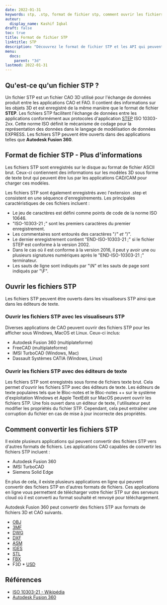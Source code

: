 ```yaml
---
date: 2022-01-31
keywords: stp, .stp, format de fichier stp, comment ouvrir les fichiers stp, extension .stp, extension stp
auteur:
  display_name: Kashif Iqbal
draft: false
toc: true
title: Format de fichier STP
linktitle: STP
description: "Découvrez le format de fichier STP et les API qui peuvent créer et ouvrir des fichiers STP."
menu:
  docs:
    parent: "3d"
lastmod: 2022-01-31
---
```


## Qu'est-ce qu'un fichier STP ?

Un fichier STP est un fichier CAO 3D utilisé pour l'échange de données produit entre les applications CAO et FAO. Il contient des informations sur les objets 3D et est enregistré de la même manière que le format de fichier **STEP**. Les fichiers STP facilitent l'échange de données entre les applications conformément aux protocoles d'application [STEP](/fr/3d/step/) ISO 10303-2xx. Cette norme ISO définit le mécanisme de codage pour la représentation des données dans le langage de modélisation de données EXPRESS. Les fichiers STP peuvent être ouverts dans des applications telles que **Autodesk Fusion 360**.

## Format de fichier STP - Plus d'informations

Les fichiers STP sont enregistrés sur le disque au format de fichier ASCII brut. Ceux-ci contiennent des informations sur les modèles 3D sous forme de texte brut qui peuvent être lus par les applications CAD/CAM pour charger ces modèles.

Les fichiers STP sont également enregistrés avec l'extension .step et consistent en une séquence d'enregistrements. Les principales caractéristiques de ces fichiers incluent :

* Le jeu de caractères est défini comme points de code de la norme ISO 10646.
* "ISO-10303-21 ;" sont les premiers caractères du premier enregistrement.
* Les commentaires sont entourés des caractères "/*" et "*/".
* Le dernier enregistrement contient "END-ISO-10303-21 ;" si le fichier STEP est conforme à la version 2002.
* Dans le cas où il est conforme à la version 2016, il peut y avoir une ou plusieurs signatures numériques après le "END-ISO-10303-21 ;" terminateur.
* Les sauts de ligne sont indiqués par "\N\" et les sauts de page sont indiqués par "\F\".

## Ouvrir les fichiers STP

Les fichiers STP peuvent être ouverts dans les visualiseurs STP ainsi que dans les éditeurs de texte.

### Ouvrir les fichiers STP avec les visualiseurs STP

Diverses applications de CAO peuvent ouvrir des fichiers STP pour les afficher sous Windows, MacOS et Linux. Ceux-ci inclus:

* Autodesk Fusion 360 (multiplateforme)
* FreeCAD (multiplateforme)
* IMSI TurboCAD (Windows, Mac)
* Dassault Systèmes CATIA (Windows, Linux)

### Ouvrir les fichiers STP avec des éditeurs de texte

Les fichiers STP sont enregistrés sous forme de fichiers texte brut. Cela permet d'ouvrir les fichiers STP avec des éditeurs de texte. Les éditeurs de texte populaires tels que le Bloc-notes et le Bloc-notes ++ sur le système d'exploitation Windows et Apple TextEdit sur MacOS peuvent ouvrir les fichiers STP. Une fois ouvert dans un éditeur de texte, l'utilisateur peut modifier les propriétés du fichier STP. Cependant, cela peut entraîner une corruption du fichier en cas de mise à jour incorrecte des propriétés.

## Comment convertir les fichiers STP

Il existe plusieurs applications qui peuvent convertir des fichiers STP vers d'autres formats de fichiers. Les applications CAO capables de convertir les fichiers STP incluent :

* Autodesk Fusion 360
* IMSI TurboCAD
* Siemens Solid Edge

En plus de cela, il existe plusieurs applications en ligne qui peuvent convertir des fichiers STP en d'autres formats de fichiers. Ces applications en ligne vous permettent de télécharger votre fichier STP sur des serveurs cloud où il est converti au format souhaité et renvoyé pour téléchargement.

Autodesk Fusion 360 peut convertir des fichiers STP aux formats de fichiers 3D et CAO suivants.

* [OBJ](/fr/3d/obj/)
* [3MF](/fr/3j/3mf/)
* [DWG](/fr/cad/dwg/)
* [DXF](/fr/cad/dxf/)
* [ASM](/fr/cad/asm/)
* [IGES](/fr/cad/iges/)
* [STL](/fr/cad/stl/)
* [FBX](/fr/3d/fbx/)
* F3D
* [USD](/fr/3j/usd/)

## Références

* [ISO 10303-21 - Wikipédia](https://en.wikipedia.org/wiki/ISO_10303-21)
* [Autodesk Fusion 360](https://www.autodesk.com/products/fusion-360/overview)


